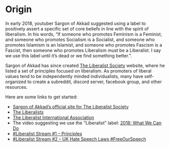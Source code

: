 # Origin
In early 2018, youtuber Sargon of Akkad suggested using a label to positively assert a specific set of core beliefs in line with the spirit of liberalism.  In his words, “If someone who promotes Feminism is a Feminist, and someone who promotes Socialism is a Socialist, and someone who promotes Islamism is an Islamist, and someone who promotes Fascism is a Fascist, then someone who promotes Liberalism must be a Liberalist.  I say we use this label until it’s dead or we find something better.”.

Sargon of Akkad has since created [The Liberalist Society](http://liberalists.org/) website, where he listed a set of principles focused on liberalism.  As promoters of liberal values tend to be independently minded individualists, many have self-organized to create a subreddit, discord server, facebook group, and other resources.

Here are some links to get started:

- [Sargon of Akkad’s official site for The Liberalist Society](http://liberalists.org/)
- [The Liberalists](https://www.facebook.com/groups/TheLiberalists/)
- [The Liberalist International Association](https://www.facebook.com/groups/LiberalistIA)
- The video suggesting we use the “Liberalist” label: [2018: What We Can Do](https://www.youtube.com/watch?v=41y7L7BjDX0)
- [#Liberalist Stream #1 – Principles](https://www.youtube.com/watch?v=yaoPiRKQ9Os)
- [#Liberalist Stream #2 – UK Hate Speech Laws #FreeOurSpeech](https://www.youtube.com/watch?v=xUkIVny3rDw)
